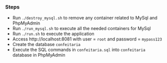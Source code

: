 ### Steps
 
* Run `./destroy_mysql.sh` to remove any container related to MySql and PhpMyAdmin
* Run `./run_mysql.sh` to execute all the needed containers for MySql
* Run `./run.sh` to execute the application
* Access http://localhost:8081 with user = `root` and password = `mypass123`
* Create the database `confeitaria`
* Execute the SQL commands in `confeitaria.sql` into `confeitaria` database in PhpMyAdmin